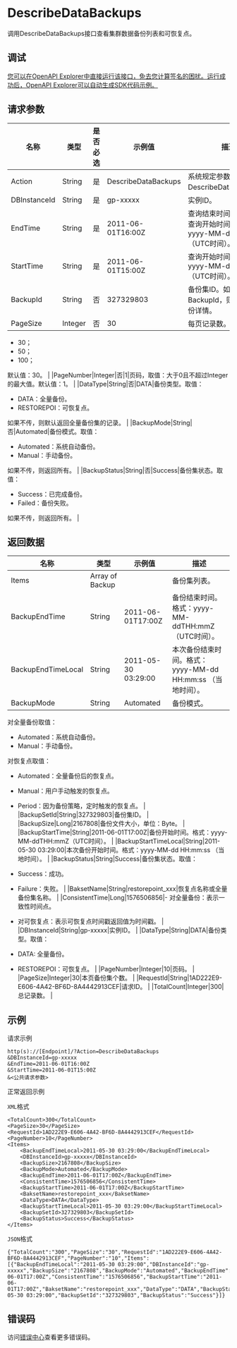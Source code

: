 # DescribeDataBackups

调用DescribeDataBackups接口查看集群数据备份列表和可恢复点。

## 调试

[您可以在OpenAPI Explorer中直接运行该接口，免去您计算签名的困扰。运行成功后，OpenAPI Explorer可以自动生成SDK代码示例。](https://api.aliyun.com/#product=gpdb&api=DescribeDataBackups&type=RPC&version=2016-05-03)

## 请求参数

|名称|类型|是否必选|示例值|描述|
|--|--|----|---|--|
|Action|String|是|DescribeDataBackups|系统规定参数。取值：DescribeDataBackups。 |
|DBInstanceId|String|是|gp-xxxxx|实例ID。 |
|EndTime|String|是|2011-06-01T16:00Z|查询结束时间，需要大于查询开始时间。格式： yyyy-MM-ddTHH:mmZ（UTC时间）。 |
|StartTime|String|是|2011-06-01T15:00Z|查询开始时间。格式： yyyy-MM-ddTHH:mmZ（UTC时间）。 |
|BackupId|String|否|327329803|备份集ID。如果带上BackupId，则是查询该备份详情。 |
|PageSize|Integer|否|30|每页记录数。取值：

 -   30；
-   50；
-   100；

 默认值：30。 |
|PageNumber|Integer|否|1|页码，取值：大于0且不超过Integer的最大值。默认值：1。 |
|DataType|String|否|DATA|备份类型。取值：

 -   DATA：全量备份。
-   RESTOREPOI：可恢复点。

 如果不传，则默认返回全量备份集的记录。 |
|BackupMode|String|否|Automated|备份模式。取值：

 -   Automated：系统自动备份。
-   Manual：手动备份。

 如果不传，则返回所有。 |
|BackupStatus|String|否|Success|备份集状态。取值：

 -   Success：已完成备份。
-   Failed：备份失败。

 如果不传，则返回所有。 |

## 返回数据

|名称|类型|示例值|描述|
|--|--|---|--|
|Items|Array of Backup| |备份集列表。 |
|BackupEndTime|String|2011-06-01T17:00Z|备份结束时间。格式：yyyy-MM-ddTHH:mmZ（UTC时间）。 |
|BackupEndTimeLocal|String|2011-05-30 03:29:00|本次备份结束时间。格式：yyyy-MM-dd HH:mm:ss （当地时间）。 |
|BackupMode|String|Automated|备份模式。

 对全量备份取值：

 -   Automated：系统自动备份。
-   Manual：手动备份。

 对恢复点取值：

 -   Automated：全量备份后的恢复点。
-   Manual：用户手动触发的恢复点。
-   Period：因为备份策略，定时触发的恢复点。 |
|BackupSetId|String|327329803|备份集ID。 |
|BackupSize|Long|2167808|备份文件大小，单位：Byte。 |
|BackupStartTime|String|2011-06-01T17:00Z|备份开始时间。格式：yyyy-MM-ddTHH:mmZ（UTC时间）。 |
|BackupStartTimeLocal|String|2011-05-30 03:29:00|本次备份开始时间。格式：yyyy-MM-dd HH:mm:ss （当地时间）。 |
|BackupStatus|String|Success|备份集状态。取值：

 -   Success：成功。
-   Failure：失败。 |
|BaksetName|String|restorepoint\_xxx|恢复点名称或全量备份集名称。 |
|ConsistentTime|Long|1576506856|-   对全量备份：表示一致性时间点。
-   对可恢复点：表示可恢复点时间戳返回值为时间戳。 |
|DBInstanceId|String|gp-xxxxx|实例ID。 |
|DataType|String|DATA|备份类型。取值：

 -   DATA: 全量备份。
-   RESTOREPOI：可恢复点。 |
|PageNumber|Integer|10|页码。 |
|PageSize|Integer|30|本页备份集个数。 |
|RequestId|String|1AD222E9-E606-4A42-BF6D-8A4442913CEF|请求ID。 |
|TotalCount|Integer|300|总记录数。 |

## 示例

请求示例

```
http(s)://[Endpoint]/?Action=DescribeDataBackups
&DBInstanceId=gp-xxxxx
&EndTime=2011-06-01T16:00Z
&StartTime=2011-06-01T15:00Z
&<公共请求参数>
```

正常返回示例

`XML`格式

```
<TotalCount>300</TotalCount>
<PageSize>30</PageSize>
<RequestId>1AD222E9-E606-4A42-BF6D-8A4442913CEF</RequestId>
<PageNumber>10</PageNumber>
<Items>
    <BackupEndTimeLocal>2011-05-30 03:29:00</BackupEndTimeLocal>
    <DBInstanceId>gp-xxxxx</DBInstanceId>
    <BackupSize>2167808</BackupSize>
    <BackupMode>Automated</BackupMode>
    <BackupEndTime>2011-06-01T17:00Z</BackupEndTime>
    <ConsistentTime>1576506856</ConsistentTime>
    <BackupStartTime>2011-06-01T17:00Z</BackupStartTime>
    <BaksetName>restorepoint_xxx</BaksetName>
    <DataType>DATA</DataType>
    <BackupStartTimeLocal>2011-05-30 03:29:00</BackupStartTimeLocal>
    <BackupSetId>327329803</BackupSetId>
    <BackupStatus>Success</BackupStatus>
</Items>
```

`JSON`格式

```
{"TotalCount":"300","PageSize":"30","RequestId":"1AD222E9-E606-4A42-BF6D-8A4442913CEF","PageNumber":"10","Items":[{"BackupEndTimeLocal":"2011-05-30 03:29:00","DBInstanceId":"gp-xxxxx","BackupSize":"2167808","BackupMode":"Automated","BackupEndTime":"2011-06-01T17:00Z","ConsistentTime":"1576506856","BackupStartTime":"2011-06-01T17:00Z","BaksetName":"restorepoint_xxx","DataType":"DATA","BackupStartTimeLocal":"2011-05-30 03:29:00","BackupSetId":"327329803","BackupStatus":"Success"}]}
```

## 错误码

访问[错误中心](https://error-center.alibabacloud.com/status/product/gpdb)查看更多错误码。

